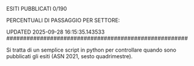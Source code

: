 ESITI PUBBLICATI 0/190 

PERCENTUALI DI PASSAGGIO PER SETTORE:

UPDATED 2025-09-28 16:15:35.143533
###################################################### 

Si tratta di un semplice script in python per controllare quando sono pubblicati gli esiti (ASN 2021, sesto quadrimestre).

